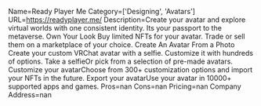 Name=Ready Player Me
Category=['Designing', 'Avatars']
URL=https://readyplayer.me/
Description=Create your avatar and explore virtual worlds with one consistent identity. Its your passport to the metaverse. Own Your Look Buy limited NFTs for your avatar. Trade or sell them on a marketplace of your choice. Create An Avatar From a Photo Create your custom VRChat avatar with a selfie. Customize it with hundreds of options. Take a selfieOr pick from a selection of pre-made avatars. Customize your avatarChoose from 300+ customization options and import your NFTs in the future. Export your avatarUse your avatar in 10000+ supported apps and games.
Pros=nan
Cons=nan
Pricing=nan
Company Address=nan
